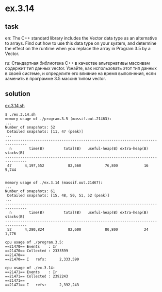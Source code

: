 # ex.3.14

## task

en: The C++ standard library includes the Vector data type as an
alternative to arrays. Find out how to use this data type on your
system, and determine the effect on the runtime when you replace
the array in Program 3.5 by a Vector.

ru: Стандартная библиотека С++ в качестве альтернативы массивам
содержит тип данных vector. Узнайте, как использовать этот тип
данных в своей системе, и определите его влияние на время
выполнения, если заменить в программе 3.5 массив типом vector.

## solution

[ex.3.14.sh](./ex.3.14.sh)

```
$ ./ex.3.14.sh
memory usage of ./program.3.5 (massif.out.21463):
...
Number of snapshots: 52
 Detailed snapshots: [11, 47 (peak)]
...
--------------------------------------------------------------------------------
  n        time(B)         total(B)   useful-heap(B) extra-heap(B)    stacks(B)
--------------------------------------------------------------------------------
 47      4,197,552           82,560           76,800            16        5,744


memory usage of ./ex.3.14 (massif.out.21467):
...
Number of snapshots: 61
 Detailed snapshots: [15, 48, 50, 51, 52 (peak)]
...
--------------------------------------------------------------------------------
  n        time(B)         total(B)   useful-heap(B) extra-heap(B)    stacks(B)
--------------------------------------------------------------------------------
 52      4,280,824           82,600           80,800            24        1,776

cpu usage of ./program.3.5:
==21470== Events    : Ir
==21470== Collected : 2333599
==21470==
==21470== I   refs:      2,333,599

cpu usage of ./ex.3.14:
==21471== Events    : Ir
==21471== Collected : 2392243
==21471==
==21471== I   refs:      2,392,243
```
